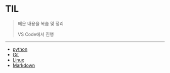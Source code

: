 # TIL

> 배운 내용을 복습 및 정리 
>
> VS Code에서 진행

----

- [python](https://github.com/ompangyji/TIL/tree/master/Python)
- [Git](https://github.com/ompangyji/TIL/tree/master/Git)
- [Linux](https://github.com/ompangyji/TIL/tree/master/Linux)
- [Markdown](https://github.com/ompangyji/TIL/tree/master/Markdown)